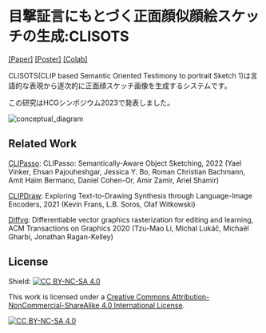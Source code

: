 # 目撃証言にもとづく正面顔似顔絵スケッチの生成:CLISOTS

[[Paper]](https://github.com/tsubasa652/CLISOTS/files/13711880/CLISOTS.pdf) [[Poster]](https://github.com/tsubasa652/CLISOTS/files/13711883/HCG.pdf) [[Colab]](https://colab.research.google.com/github/tsubasa652/CLISOTS/blob/main/CLISOTS.ipynb)

CLISOTS(CLIP based Semantic Oriented Testimony to portrait Sketch 1)は言語的な表現から逐次的に正面顔スケッチ画像を生成するシステムです。

この研究はHCGシンポジウム2023で発表しました。

![conceptual_diagram](https://github.com/tsubasa652/CLISOTS/assets/34929737/69a89c35-43a6-44fd-83be-af593a02c925)

## Related Work
[CLIPasso](https://arxiv.org/abs/2202.05822): CLIPasso: Semantically-Aware Object Sketching, 2022 (Yael Vinker, Ehsan Pajouheshgar, Jessica Y. Bo, Roman Christian Bachmann, Amit Haim Bermano, Daniel Cohen-Or, Amir Zamir, Ariel Shamir)

[CLIPDraw](https://arxiv.org/abs/2106.14843): Exploring Text-to-Drawing Synthesis through Language-Image Encoders, 2021 (Kevin Frans, L.B. Soros, Olaf Witkowski)

[Diffvg](https://github.com/BachiLi/diffvg): Differentiable vector graphics rasterization for editing and learning, ACM Transactions on Graphics 2020 (Tzu-Mao Li, Michal Lukáč, Michaël Gharbi, Jonathan Ragan-Kelley)


## License
Shield: [![CC BY-NC-SA 4.0][cc-by-nc-sa-shield]][cc-by-nc-sa]

This work is licensed under a
[Creative Commons Attribution-NonCommercial-ShareAlike 4.0 International License][cc-by-nc-sa].

[![CC BY-NC-SA 4.0][cc-by-nc-sa-image]][cc-by-nc-sa]

[cc-by-nc-sa]: http://creativecommons.org/licenses/by-nc-sa/4.0/
[cc-by-nc-sa-image]: https://licensebuttons.net/l/by-nc-sa/4.0/88x31.png
[cc-by-nc-sa-shield]: https://img.shields.io/badge/License-CC%20BY--NC--SA%204.0-lightgrey.svg
